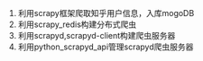 1. 利用scrapy框架爬取知乎用户信息，入库mogoDB
2. 利用scrapy_redis构建分布式爬虫
3. 利用scrapyd,scrapyd-client构建爬虫服务器
4. 利用python_scrapyd_api管理scrapyd爬虫服务器